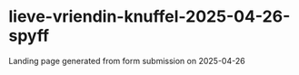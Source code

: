# lieve-vriendin-knuffel-2025-04-26-spyff
Landing page generated from form submission on 2025-04-26
